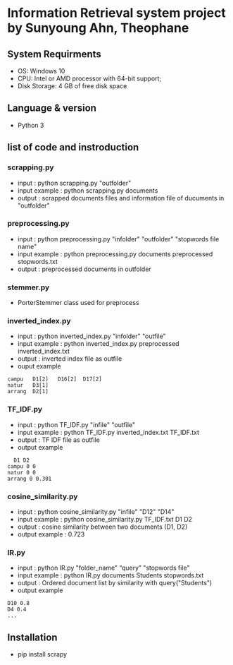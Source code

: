 # Information Retrieval system project by Sunyoung Ahn, Theophane

## System Requirments
* OS: Windows 10
* CPU: Intel or AMD processor with 64-bit support;
* Disk Storage: 4 GB of free disk space

## Language & version
* Python 3

## list of code and instroduction
### scrapping.py
* input :  python scrapping.py "outfolder"
* input example : python scrapping.py documents
* output : scrapped documents files and information file of ducuments in "outfolder"

### preprocessing.py
* input : python preprocessing.py "infolder" "outfolder" "stopwords file name"
* input example : python preprocessing.py documents preprocessed stopwords.txt
* output : preprocessed documents in outfolder 

### stemmer.py
* PorterStemmer class used for preprocess

### inverted_index.py
* input : python inverted_index.py "infolder" "outfile"
* input example : python inverted_index.py preprocessed inverted_index.txt
* output : inverted index file as outfile
* ouput example
```
campu	D1[2]	D16[2]	D17[2]	
natur	D3[1]
arrang	D2[1]
```

### TF_IDF.py
* input : python TF_IDF.py "infile" "outfile"
* input example : python TF_IDF.py inverted_index.txt TF_IDF.txt
* output : TF IDF file as outfile
* output example
```
  D1 D2
campu 0 0
natur 0 0
arrang 0 0.301
```

### cosine_similarity.py
* input :  python cosine_similarity.py "infile" "D12" "D14"
* input example : python cosine_similarity.py TF_IDF.txt D1 D2
* output : cosine similarity between two documents (D1, D2)
* output example : 0.723

### IR.py
* input :  python IR.py "folder_name" “query” "stopwords file"
* input example : python IR.py documents Students stopwords.txt
* output : Ordered document list by similarity with query("Students")
* output example
```
D10 0.8 
D4 0.4
...
```

  
## Installation
* pip install scrapy

